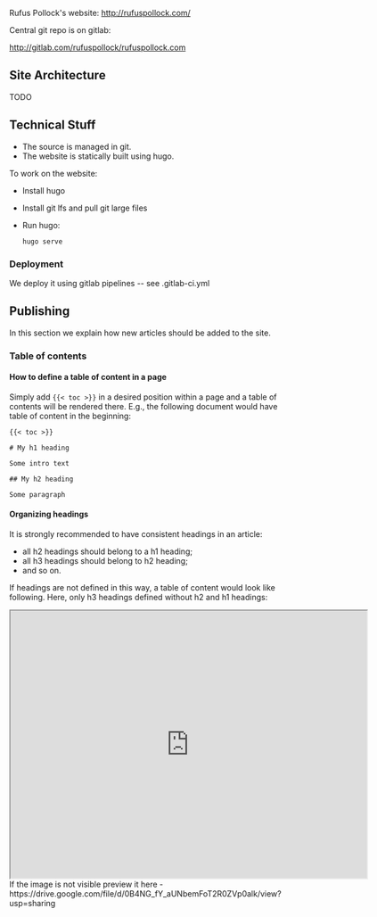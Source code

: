 Rufus Pollock's website: http://rufuspollock.com/

Central git repo is on gitlab:

http://gitlab.com/rufuspollock/rufuspollock.com


## Site Architecture

TODO


## Technical Stuff

* The source is managed in git.
* The website is statically built using hugo.

To work on the website:

* Install hugo
* Install git lfs and pull git large files
* Run hugo:

  `hugo serve`

### Deployment

We deploy it using gitlab pipelines -- see .gitlab-ci.yml

## Publishing

In this section we explain how new articles should be added to the site.

### Table of contents

#### How to define a table of content in a page

Simply add `{{< toc >}}` in a desired position within a page and a table of contents will be rendered there. E.g., the following document would have table of content in the beginning:

```
{{< toc >}}

# My h1 heading

Some intro text

## My h2 heading

Some paragraph
```

#### Organizing headings

It is strongly recommended to have consistent headings in an article:

* all h2 headings should belong to a h1 heading;
* all h3 headings should belong to h2 heading;
* and so on.

If headings are not defined in this way, a table of content would look like following. Here, only h3 headings defined without h2 and h1 headings:

<iframe src="https://drive.google.com/file/d/0B4NG_fY_aUNbemFoT2R0ZVp0alk/preview" width="640" height="480"></iframe>
If the image is not visible preview it here - https://drive.google.com/file/d/0B4NG_fY_aUNbemFoT2R0ZVp0alk/view?usp=sharing
